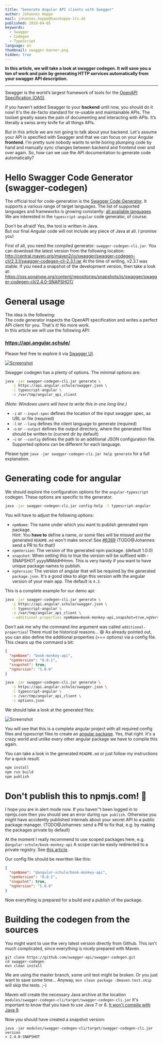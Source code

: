 ```yaml
---
title: "Generate Angular API clients with Swagger"
author: Johannes Hoppe
mail: johannes.hoppe@haushoppe-its.de
published: 2018-04-05
keywords:
  - Swagger
  - Codegen
  - TypeScript
language: en
thumbnail: swagger-banner.png
hidden: true
---
```


**In this article, we will take a look at swagger codegen. It will save you a ton of work and pain by generating HTTP services automatically from your swagger API description.**

<hr>

Swagger is the world’s largest framework of tools for the [OpenAPI Specification (OAS)](https://github.com/OAI/OpenAPI-Specification).
<!--
The OpenAPI Specification (OAS) defines a standard interface description for REST APIs,
which allows both humans and computers to discover and understand the capabilities of a service
without requiring access to source code or hand-written manuals.
-->
If you haven't added Swagger to your __backend__ until now, you should do it now!
It's the de-facto standard for re-usable and maintainable APIs.
The toolset greatly eases the pain of documenting and interacting with APIs.
It’s literally a swiss army knife for all things APIs.

But in this article we are not going to talk about your backend.
Let's assume your API is specified with Swagger and that we can focus on your Angular __frontend__.
I'm pretty sure nobody wants to write boring plumping code by hand and manually sync changes between backend and frontend over and over again.
So, how can we use the API documentation to generate code automatically? 


# Hello Swagger Code Generator (swagger-codegen)

The official tool for code-generation is the [Swagger Code Generator](https://github.com/swagger-api/swagger-codegen).
It supports a various range of target languages.
The list of supported languages and frameworks is growing constantly: [all available languages](https://github.com/swagger-api/swagger-codegen/tree/master/modules/swagger-codegen/src/main/java/io/swagger/codegen/languages)
We are interested in the `typescript-angular` code generator, of course.

Don't be afraid! Yes, the tool is written in Java.  
But our final Angular code will not include any piece of Java at all. I promise you!

First of all, you need the compiled generator: `swagger-codegen-cli.jar`.
You can download the latest version from the following location:
http://central.maven.org/maven2/io/swagger/swagger-codegen-cli/2.3.1/swagger-codegen-cli-2.3.1.jar 
At the time of writing, v2.3.1 was stable.
If you need a snapshot of the development version, then take a look at:
https://oss.sonatype.org/content/repositories/snapshots/io/swagger/swagger-codegen-cli/2.4.0-SNAPSHOT/

# General usage

The idea is the following:  
The code generator inspects the OpenAPI specification and writes a perfect API client for you. That's it! No more work.  
In this article we will use the following API:

### https://api.angular.schule/

Please feel free to explore it via [Swagger UI](https://api.angular.schule/swagger-ui/).

[![Screenshot](swagger-ui.png)](https://api.angular.schule/swagger-ui/)

Swagger codegen has a plenty of options. The minimal options are:

```bash
java -jar swagger-codegen-cli.jar generate \
   -i https://api.angular.schule/swagger.json \
   -l typescript-angular \
   -o /var/tmp/angular_api_client
```

_(Note: Windows users will have to write this in one long line.)_

* `-i` or `--input-spec` defines the location of the input swagger spec, as URL or file (required)
* `-l` or `--lang` defines the client language to generate  (required)
* `-o` or `--output` defines the output directory, where the generated files should be written to (current dir by default)
* `-c` or `--config` defines the path to an additional JSON configuration file. Supported options can be different for each language. 

Please type `java -jar swagger-codegen-cli.jar help generate` for a full explanation.


# Generating code for angular

We should explore the configuration options for the `angular-typescript` codegen.
These options are specific to the generator.

```bash
java -jar swagger-codegen-cli.jar config-help -l typescript-angular
```

You will have to adjust the following options:

* `npmName`: The name under which you want to publish generated npm package.  
  Hint: You __have to__ define a name, or some files will be missed and the generated `README.md` won't make sence! See [#6369](https://github.com/swagger-api/swagger-codegen/issues/6369) (TODO@Johannes: send a PR to fix that!)
* `npmVersion`: The version of the generated npm package. (default 1.0.0)
* `snapshot`: When setting this to true the version will be suffixed with -SNAPSHOT.yyyyMMddHHmm. This is very handy if you want to have unique package names to publish.
* `ngVersion`: The version of angular that will be required by the generated `package.json`. It's a good idea to align this version with the angular version of your main app. The default is `4.3`. 

This is a complete example for our demo api:

```bash
java -jar swagger-codegen-cli.jar generate \
   -i https://api.angular.schule/swagger.json \
   -l typescript-angular \
   -o /var/tmp/angular_api_client \
   --additional-properties npmName=book-monkey-api,snapshot=true,ngVersion=5.0.0
```

Don't ask me why the command line argument was called `additional-properties`! There must be historical reasons... :smile:
As already pointed out, you can also define the additional properties (=== options) via a config file.
This cleans up the command a bit:

```json
{
  "npmName": "book-monkey-api",
  "npmVersion": "0.0.1",
  "snapshot": true,
  "ngVersion": "5.0.0"
}
```

```bash
java -jar swagger-codegen-cli.jar generate \
   -i https://api.angular.schule/swagger.json \
   -l typescript-angular \
   -o /var/tmp/angular_api_client \
   -c options.json
```

We should take a look at the generated files:

![Screenshot](generated-code.png)


You will see that this is a complete angular project with all required config files and typescript files to create an [angular package](https://docs.google.com/document/d/1CZC2rcpxffTDfRDs6p1cfbmKNLA6x5O-NtkJglDaBVs/edit).
Yes, that right. It's a crazy world and unlike every other angular package we have to compile this again.

You can take a look in the generated `README.md` or just follow my instructions for a quick result.

```bash
npm install
npm run build
npm publish
```

# Don't publish this to npmjs.com! :rotating_light:

I hope you are in alert mode now.
If you haven''t been logged in to npmjs.com then you should see an error during `npm publish`.
Otherwise you might have accidently published internals about your secret API to a public package manager. (TODO@Johannes: send a PR to fix that, e.g. by making the packages private by default)

At the moment I really recommend to use scoped packages here, e.g. `@angular-schule/book-monkey-api`
A scope can be easily redirected to a private registry. See [this article](https://docs.npmjs.com/misc/scope#associating-a-scope-with-a-registry). 

Our config file should be rewritten like this:

```json
{
  "npmName": "@angular-schule/book-monkey-api",
  "npmVersion": "0.0.1",
  "snapshot": true,
  "ngVersion": "5.0.0"
}
```

Now everything is prepared for a build and a publish of the package.

# Building the codegen from the sources

You might want to use the very latest version directly from Github.
This isn't much complicated, since everything is nicely prepared with Maven.

```
git clone https://github.com/swagger-api/swagger-codegen.git
cd swagger-codegen
mvn clean install
```

We are using the master branch, some unit test might be broken.
Or you just want to save some time...
Anyway, `mvn clean package -Dmaven.test.skip` will skip the tests. ;-)

Maven will create the necessary Java archive at the location `modules/swagger-codegen-cli/target/swagger-codegen-cli.jar`
It's important to know that you have to use Java 7 or 8. [It won't compile with Java 9](https://github.com/swagger-api/swagger-codegen/issues/7976). 

Now you should have created a snapshot version:

```
java -jar modules/swagger-codegen-cli/target/swagger-codegen-cli.jar version
> 2.4.0-SNAPSHOT
```
